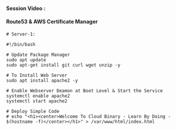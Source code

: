#### Session Video :
   
    
#### Route53 & AWS Certificate Manager


```
# Server-1:

#!/bin/bash

# Update Package Manager
sudo apt update
sudo apt-get install git curl wget unzip -y

# To Install Web Server 
sudo apt install apache2 -y 

# Enable Webserver Deamon at Boot Level & Start the Service 
systemctl enable apache2
systemctl start apache2

# Deploy Simple Code 
# echo "<h1><center>Welcome To Cloud Binary - Learn By Doing - $(hostname -f)</center></h1>" > /var/www/html/index.html
```

